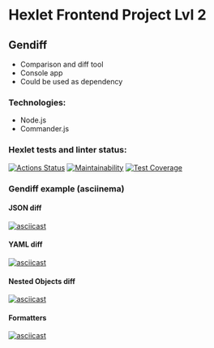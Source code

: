 # Hexlet Frontend Project Lvl 2
## Gendiff
- Comparison and diff tool
- Console app
- Could be used as dependency

### Technologies:
- Node.js
- Commander.js

### Hexlet tests and linter status:
[![Actions Status](https://github.com/redaktorscha/frontend-project-lvl2/workflows/hexlet-check/badge.svg)](https://github.com/redaktorscha/frontend-project-lvl2/actions)
[![Maintainability](https://api.codeclimate.com/v1/badges/0db86e4fad4d4f1806d0/maintainability)](https://codeclimate.com/github/redaktorscha/frontend-project-lvl2/maintainability)
[![Test Coverage](https://api.codeclimate.com/v1/badges/0db86e4fad4d4f1806d0/test_coverage)](https://codeclimate.com/github/redaktorscha/frontend-project-lvl2/test_coverage)

### Gendiff example (asciinema)
#### JSON diff
[![asciicast](https://asciinema.org/a/463165.svg)](https://asciinema.org/a/463165)

#### YAML diff
[![asciicast](https://asciinema.org/a/464892.svg)](https://asciinema.org/a/464892)

#### Nested Objects diff
[![asciicast](https://asciinema.org/a/466529.svg)](https://asciinema.org/a/466529)

#### Formatters
[![asciicast](https://asciinema.org/a/466883.svg)](https://asciinema.org/a/466883)